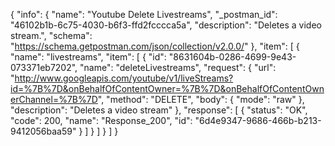 {
  "info": {
    "name": "Youtube Delete Livestreams",
    "_postman_id": "46102b1b-6c75-4030-b6f3-ffd2fcccca5a",
    "description": "Deletes a video stream.",
    "schema": "https://schema.getpostman.com/json/collection/v2.0.0/"
  },
  "item": [
    {
      "name": "livestreams",
      "item": [
        {
          "id": "8631604b-0286-4699-9e43-073371eb7202",
          "name": "deleteLivestreams",
          "request": {
            "url": "http://www.googleapis.com/youtube/v1/liveStreams?id=%7B%7D&onBehalfOfContentOwner=%7B%7D&onBehalfOfContentOwnerChannel=%7B%7D",
            "method": "DELETE",
            "body": {
              "mode": "raw"
            },
            "description": "Deletes a video stream"
          },
          "response": [
            {
              "status": "OK",
              "code": 200,
              "name": "Response_200",
              "id": "6d4e9347-9686-466b-b213-9412056baa59"
            }
          ]
        }
      ]
    }
  ]
}